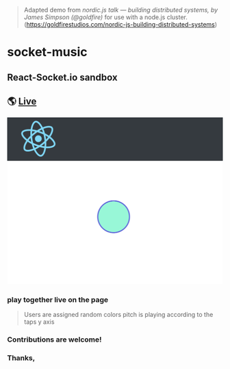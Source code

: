 > Adapted demo from *nordic.js talk &mdash; building distributed systems, by James Simpson (@goldfire)* for use with a node.js cluster.
> (https://goldfirestudios.com/nordic-js-building-distributed-systems)

# socket-music

## React-Socket.io sandbox

## 🌎 [Live](https://socket-music.herokuapp.com/)

![screenshot](client/public/screenshot1.png)

### play together live on the page

> Users are assigned random colors
> pitch is playing according to the taps y axis

### Contributions are welcome!

### Thanks, 
